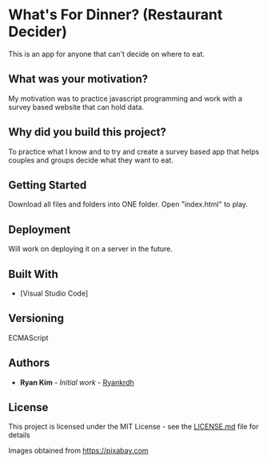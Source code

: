 # What's For Dinner? (Restaurant Decider)

This is an app for anyone that can't decide on where to eat.

## What was your motivation?

My motivation was to practice javascript programming and work with a survey based website that can hold data.

## Why did you build this project?

To practice what I know and to try and create a survey based app that helps couples and groups decide what they want to eat.

## Getting Started

Download all files and folders into ONE folder. Open "index.html" to play.

## Deployment

Will work on deploying it on a server in the future.

## Built With

- [Visual Studio Code]

## Versioning

ECMAScript

## Authors

- **Ryan Kim** - _Initial work_ - [Ryankrdh](https://github.com/ryankrdh)

## License

This project is licensed under the MIT License - see the [LICENSE.md](LICENSE.md) file for details

Images obtained from https://pixabay.com
